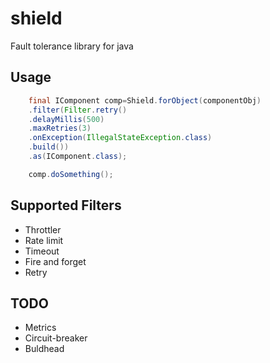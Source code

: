 # shield

Fault tolerance library for java

## Usage

```java
    final IComponent comp=Shield.forObject(componentObj)
    .filter(Filter.retry()
    .delayMillis(500)
    .maxRetries(3)
    .onException(IllegalStateException.class)
    .build())
    .as(IComponent.class);

    comp.doSomething();
```

## Supported Filters

* Throttler
* Rate limit
* Timeout
* Fire and forget
* Retry

## TODO

* Metrics
* Circuit-breaker
* Buldhead
